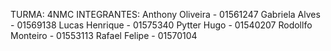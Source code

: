 TURMA: 4NMC
INTEGRANTES: Anthony Oliveira - 01561247
             Gabriela Alves - 01569138
             Lucas Henrique - 01575340
             Pytter Hugo - 01540207
             Rodollfo Monteiro - 01553113
             Rafael Felipe - 01570104

